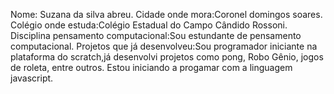 Nome: Suzana da silva abreu.
Cidade onde mora:Coronel domingos soares.
Colégio onde estuda:Colégio Estadual do Campo Cândido Rossoni.
Disciplina pensamento computacional:Sou estundante de pensamento computacional.
Projetos que já desenvolveu:Sou programador iniciante na plataforma do scratch,já desenvolvi projetos como pong, Robo Gênio, jogos de roleta, entre outros.
Estou iniciando a progamar com a linguagem javascript.
